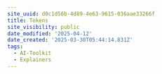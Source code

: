 ```yaml
---
site_uuid: d0c1d56b-4d89-4e63-9615-036aae33266f
title: Tokens
site_visibility: public
date_modified: '2025-04-12'
date_created: '2025-03-30T05:44:14.831Z'
tags:
  - AI-Toolkit
  - Explainers
---
```






















































































































